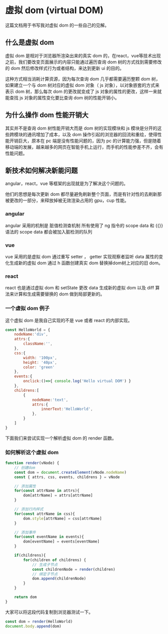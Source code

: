 # 虚拟 dom (virtual DOM)

这篇文档用于书写我对虚拟 dom 的一些自己的见解。

## 什么是虚拟 dom

虚拟 dom 是相对于浏览器所渲染出来的真实 dom 的，在react，vue等技术出现之前，我们要改变页面展示的内容只能通过遍历查询 dom 树的方式找到需要修改的 dom 然后修改样式行为或者结构，来达到更新 ui 的目的。

这种方式相当消耗计算资源，因为每次查询 dom 几乎都需要遍历整颗 dom 树，如果建立一个与 dom 树对应的虚拟 dom 对象（ js 对象），以对象嵌套的方式来表示 dom 树，那么每次 dom 的更改就变成了 js 对象的属性的更改，这样一来就能查找 js 对象的属性变化要比查询 dom 树的性能开销小。

## 为什么操作 dom 性能开销大

其实并不是查询 dom 树性能开销大而是 dom 树的实现模块和 js 模块是分开的这些跨模块的通讯增加了成本，以及 dom 操作引起的浏览器的回流和重绘，使得性能开销巨大，原本在 pc 端是没有性能问题的，因为 pc 的计算能力强，但是随着移动端的发展，越来越多的网页在智能手机上运行，而手机的性能参差不齐，会有性能问题。

## 新技术如何解决新能问题

angular，react，vue 等框架的出现就是为了解决这个问题的。

他们的思想是每次更新 dom 都尽量避免刷新整个页面，而是有针对性的去刷新那被更改的一部分，来释放掉被无效渲染占用的 gpu，cup 性能。

### angular

angular 采用的机制是 脏值检测查机制 所有使用了 ng 指令的 scope data 和 {{}} 语法的 scope data 都会被加入脏检测的队列

### vue

vue 采用的是虚拟 dom 通过重写 setter ， getter 实现观察者监听 data 属性的变化生成新的虚拟 dom 通过 h 函数创建真实 dom 替换掉dom树上对应的旧 dom。

### react

react 也是通过虚拟 dom 和 setState 更改 data 生成新的虚拟 dom 以及 diff 算法来计算和生成需要替换的 dom 做到局部更新的。

### 一个虚拟 dom 例子

这个虚拟 dom 是我自己实现的不是 vue 或者 react 的内部实现。

```js
const HelloWorld = {
    nodeName:'div',
    attrs:{
        className:'',
    },
    css:{
        width: '100px',
        height: '40px',
        color: 'green'
    },
    events:{
        onclick:()=>{ console.log('Hello virtual DOM') }
    },
    childrens:[
        {
            nodeName:'text',
            attrs:{
                innerText:'HelloWorld',
            },
        }
    ]
}
```

下面我们来尝试实现一个解析虚拟 dom 的 render 函数。

### 如何解析这个虚拟 dom

```js
function render(vNode) {
    // 创建dom
    const dom = document.createElement(vNode.nodeName)
    const { attrs, css, events, childrens } = vNode

    // 添加属性
    for(const attrName in attrs){
        dom[attrName] = attrs[attrName]
    }

    // 添加行内样式
    for(const attrName in css){
        dom.style[attrName] = css[attrName]
    }

    // 添加事件
    for(const eventName in events){
        dom[eventName] = events[eventName]
    }

    if(childrens){
        for(children of childrens) {
            // 生成子节点
            const childrenNode = render(children)
            // 绑定子节点
            dom.append(childrenNode)
        }
    }

    return dom
}
```

大家可以将这段代码复制到浏览器测试一下。

```js
const dom = render(HelloWorld)
document.body.append(dom)
```